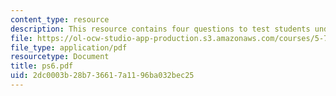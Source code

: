 ```yaml
---
content_type: resource
description: This resource contains four questions to test students understanding.
file: https://ol-ocw-studio-app-production.s3.amazonaws.com/courses/5-74-introductory-quantum-mechanics-ii-spring-2004/2dc0003b28b736617a1196ba032bec25_ps6.pdf
file_type: application/pdf
resourcetype: Document
title: ps6.pdf
uid: 2dc0003b-28b7-3661-7a11-96ba032bec25
---
```

